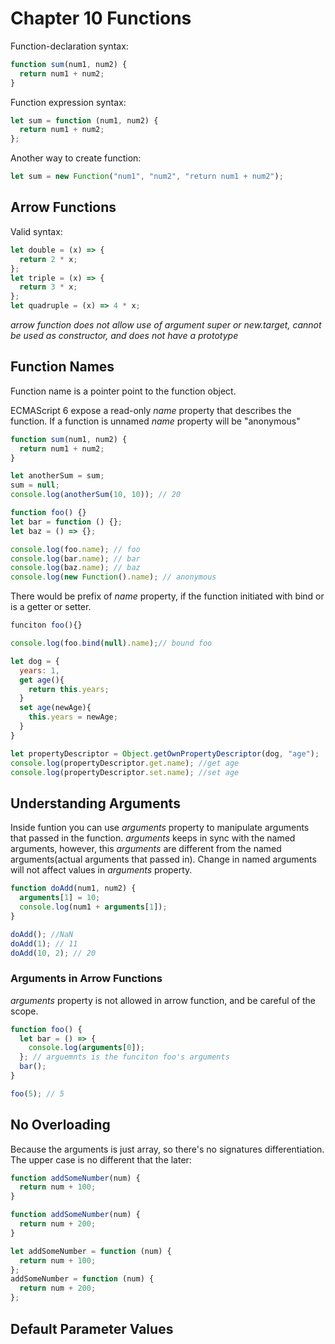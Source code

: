 # Chapter 10 Functions

Function-declaration syntax:

```js
function sum(num1, num2) {
  return num1 + num2;
}
```

Function expression syntax:

```js
let sum = function (num1, num2) {
  return num1 + num2;
};
```

Another way to create function:

```js
let sum = new Function("num1", "num2", "return num1 + num2");
```

## Arrow Functions

Valid syntax:

```js
let double = (x) => {
  return 2 * x;
};
let triple = (x) => {
  return 3 * x;
};
let quadruple = (x) => 4 * x;
```

_arrow function does not allow use of argument super or new.target, cannot be used as constructor, and does not have a prototype_

## Function Names

Function name is a pointer point to the function object.

ECMAScript 6 expose a read-only _name_ property that describes the function. If a function is unnamed _name_ property will be "anonymous"

```js
function sum(num1, num2) {
  return num1 + num2;
}

let anotherSum = sum;
sum = null;
console.log(anotherSum(10, 10)); // 20

function foo() {}
let bar = function () {};
let baz = () => {};

console.log(foo.name); // foo
console.log(bar.name); // bar
console.log(baz.name); // baz
console.log(new Function().name); // anonymous
```

There would be prefix of _name_ property, if the function initiated with bind or is a getter or setter.

```js
funciton foo(){}

console.log(foo.bind(null).name);// bound foo

let dog = {
  years: 1,
  get age(){
    return this.years;
  }
  set age(newAge){
    this.years = newAge;
  }
}

let propertyDescriptor = Object.getOwnPropertyDescriptor(dog, "age");
console.log(propertyDescriptor.get.name); //get age
console.log(propertyDescriptor.set.name); //set age
```

## Understanding Arguments

Inside funtion you can use _arguments_ property to manipulate arguments that passed in the function. _arguments_ keeps in sync with the named arguments, however, this _arguments_ are different from the named arguments(actual arguments that passed in). Change in named arguments will not affect values in _arguments_ property.

```js
function doAdd(num1, num2) {
  arguments[1] = 10;
  console.log(num1 + arguments[1]);
}

doAdd(); //NaN
doAdd(1); // 11
doAdd(10, 2); // 20
```

### Arguments in Arrow Functions

_arguments_ property is not allowed in arrow function, and be careful of the scope.

```js
function foo() {
  let bar = () => {
    console.log(arguments[0]);
  }; // arguemnts is the funciton foo's arguments
  bar();
}

foo(5); // 5
```

## No Overloading

Because the arguments is just array, so there's no signatures differentiation.
The upper case is no different that the later:

```js
function addSomeNumber(num) {
  return num + 100;
}

function addSomeNumber(num) {
  return num + 200;
}
```

```js
let addSomeNumber = function (num) {
  return num + 100;
};
addSomeNumber = function (num) {
  return num + 200;
};
```

## Default Parameter Values
